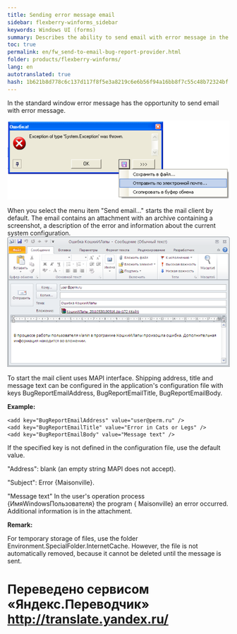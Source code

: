 ```yaml
--- 
title: Sending error message email 
sidebar: flexberry-winforms_sidebar 
keywords: Windows UI (forms) 
summary: Describes the ability to send email with error message in the application and specified the desired settings in the application's configuration file 
toc: true 
permalink: en/fw_send-to-email-bug-report-provider.html 
folder: products/flexberry-winforms/ 
lang: en 
autotranslated: true 
hash: 1b621b8d778c6c137d117f8f5e3a8219c6e6b56f94a16bb8f7c55c48b72324bf 
--- 
```


In the standard window error message has the opportunity to send email with error message. 

![](/images/pages/products/flexberry-winforms/development/error-form.png) 

When you select the menu item "Send email..." starts the mail client by default. The email contains an attachment with an archive containing a screenshot, a description of the error and information about the current system configuration. 
![](/images/pages/products/flexberry-winforms/development/letter.png) 

To start the mail client uses MAPI interface. 
Shipping address, title and message text can be configured in the application's configuration file with keys BugReportEmailAddress, BugReportEmailTitle, BugReportEmailBody. 

__Example:__ 

```
<add key="BugReportEmailAddress" value="user@perm.ru" />
<add key="BugReportEmailTitle" value="Error in Cats or Legs" />
<add key="BugReportEmailBody" value="Message text" />
``` 
If the specified key is not defined in the configuration file, use the default value. 

"Address": blank (an empty string MAPI does not accept). 

"Subject": Error {Maisonville}. 

"Message text" In the user's operation process {ИмяWindowsПользователя} the program { Maisonville} an error occurred. Additional information is in the attachment. 

__Remark:__ 

For temporary storage of files, use the folder Environment.SpecialFolder.InternetCache. However, the file is not automatically removed, because it cannot be deleted until the message is sent.


 # Переведено сервисом «Яндекс.Переводчик» http://translate.yandex.ru/